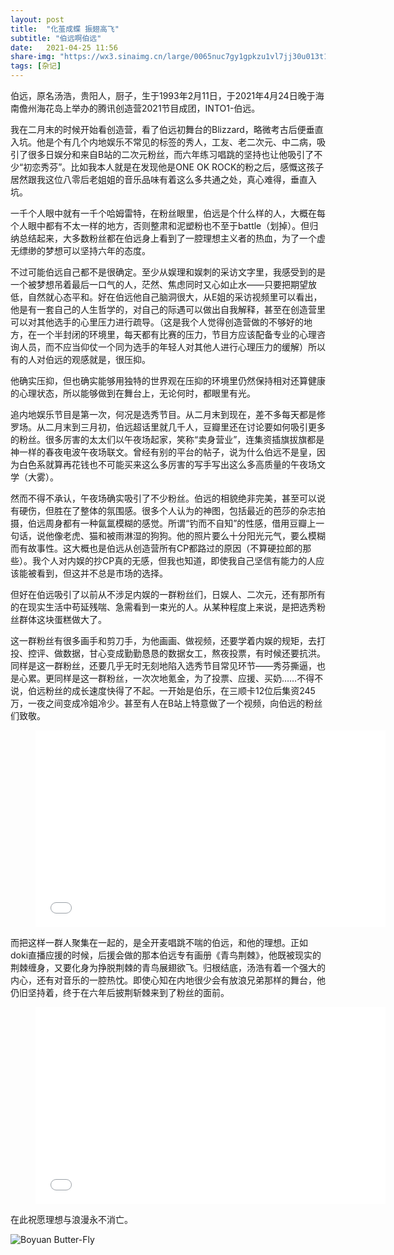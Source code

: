 ```yaml
---
layout: post
title:  "化茧成蝶 振翅高飞" 
subtitle: "伯远啊伯远"
date:   2021-04-25 11:56
share-img: "https://wx3.sinaimg.cn/large/0065nuc7gy1gpkzu1vl7jj30u013t1kx.jpg"
tags: [杂记]
---
```


伯远，原名汤浩，贵阳人，厨子，生于1993年2月11日，于2021年4月24日晚于海南儋州海花岛上举办的腾讯创造营2021节目成团，INTO1-伯远。

我在二月末的时候开始看创造营，看了伯远初舞台的Blizzard，略微考古后便垂直入坑。他是个有几个内地娱乐不常见的标签的秀人，工友、老二次元、中二病，吸引了很多日娱分和来自B站的二次元粉丝，而六年练习唱跳的坚持也让他吸引了不少“初恋秀芬”。比如我本人就是在发现他是ONE OK ROCK的粉之后，感慨这孩子居然跟我这位八零后老姐姐的音乐品味有着这么多共通之处，真心难得，垂直入坑。

一千个人眼中就有一千个哈姆雷特，在粉丝眼里，伯远是个什么样的人，大概在每个人眼中都有不太一样的地方，否则整肃和泥塑粉也不至于battle（划掉）。但归纳总结起来，大多数粉丝都在伯远身上看到了一腔理想主义者的热血，为了一个虚无缥缈的梦想可以坚持六年的态度。

不过可能伯远自己都不是很确定。至少从娱理和娱刺的采访文字里，我感受到的是一个被梦想吊着最后一口气的人，茫然、焦虑同时又心如止水——只要把期望放低，自然就心态平和。好在伯远他自己脑洞很大，从E姐的采访视频里可以看出，他是有一套自己的人生哲学的，对自己的际遇可以做出自我解释，甚至在创造营里可以对其他选手的心里压力进行疏导。（这是我个人觉得创造营做的不够好的地方，在一个半封闭的环境里，每天都有比赛的压力，节目方应该配备专业的心理咨询人员，而不应当仰仗一个同为选手的年轻人对其他人进行心理压力的缓解）所以有的人对伯远的观感就是，很压抑。

他确实压抑，但也确实能够用独特的世界观在压抑的环境里仍然保持相对还算健康的心理状态，所以能够做到在舞台上，无论何时，都眼里有光。

追内地娱乐节目是第一次，何况是选秀节目。从二月末到现在，差不多每天都是修罗场。从二月末到三月初，伯远超话里就几千人，豆瓣里还在讨论要如何吸引更多的粉丝。很多厉害的太太们以午夜场起家，笑称“卖身营业”，连集资插旗拔旗都是神一样的春夜电波午夜场联文。曾经有别的平台的帖子，说为什么伯远不是皇，因为白色系就算再花钱也不可能买来这么多厉害的写手写出这么多高质量的午夜场文学（大雾）。

然而不得不承认，午夜场确实吸引了不少粉丝。伯远的相貌绝非完美，甚至可以说有硬伤，但胜在了整体的氛围感。很多个人认为的神图，包括最近的芭莎的杂志拍摄，伯远周身都有一种氤氲模糊的感觉。所谓“钓而不自知”的性感，借用豆瓣上一句话，说他像老虎、猫和被雨淋湿的狗狗。他的照片要么十分阳光元气，要么模糊而有故事性。这大概也是伯远从创造营所有CP都路过的原因（不算硬拉郎的那些）。我个人对内娱的抄CP真的无感，但我也知道，即使我自己坚信有能力的人应该能被看到，但这并不总是市场的选择。

但好在伯远吸引了以前从不涉足内娱的一群粉丝们，日娱人、二次元，还有那所有的在现实生活中苟延残喘、急需看到一束光的人。从某种程度上来说，是把选秀粉丝群体这块蛋糕做大了。

这一群粉丝有很多画手和剪刀手，为他画画、做视频，还要学着内娱的规矩，去打投、控评、做数据，甘心变成勤勤恳恳的数据女工，熬夜投票，有时候还要抗洪。同样是这一群粉丝，还要几乎无时无刻地陷入选秀节目常见环节——秀芬撕逼，也是心累。更同样是这一群粉丝，一次次地氪金，为了投票、应援、买奶……不得不说，伯远粉丝的成长速度快得了不起。一开始是伯乐，在三顺卡12位后集资245万，一夜之间变成冷姐冷少。甚至有人在B站上特意做了一个视频，向伯远的粉丝们致敬。

<figure class="video_container">   
<iframe width="560" height="315" src="//player.bilibili.com/player.html?aid=672684657&bvid=BV1nU4y1b71Q&cid=325679966&page=1" scrolling="no" border="0" frameborder="no" framespacing="0" allowfullscreen="true"> </iframe>
</figure>

而把这样一群人聚集在一起的，是全开麦唱跳不喘的伯远，和他的理想。正如doki直播应援的时候，后援会做的那本伯远专有画册《青鸟荆棘》，他既被现实的荆棘缠身，又要化身为挣脱荆棘的青鸟展翅欲飞。归根结底，汤浩有着一个强大的内心，还有对音乐的一腔热忱。即使心知在内地很少会有放浪兄弟那样的舞台，他仍旧坚持着，终于在六年后披荆斩棘来到了粉丝的面前。

<figure class="video_container">  
<iframe width="560" height="315" src="//player.bilibili.com/player.html?aid=247849980&bvid=BV1fv411L7ni&cid=328888975&page=1" scrolling="no" border="0" frameborder="no" framespacing="0" allowfullscreen="true"> </iframe>
</figure>

在此祝愿理想与浪漫永不消亡。

![Boyuan Butter-Fly](https://wx3.sinaimg.cn/large/0065nuc7gy1gpkzu1vl7jj30u013t1kx.jpg)